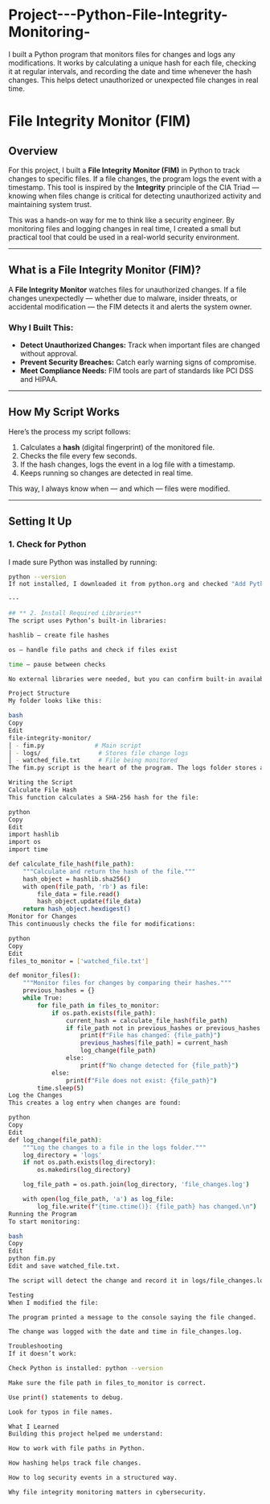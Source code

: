 # Project---Python-File-Integrity-Monitoring-
I built a Python program that monitors files for changes and logs any modifications. It works by calculating a unique hash for each file, checking it at regular intervals, and recording the date and time whenever the hash changes. This helps detect unauthorized or unexpected file changes in real time.
# File Integrity Monitor (FIM)

## Overview
For this project, I built a **File Integrity Monitor (FIM)** in Python to track changes to specific files. If a file changes, the program logs the event with a timestamp. This tool is inspired by the **Integrity** principle of the CIA Triad — knowing when files change is critical for detecting unauthorized activity and maintaining system trust.

This was a hands-on way for me to think like a security engineer. By monitoring files and logging changes in real time, I created a small but practical tool that could be used in a real-world security environment.

---

## What is a File Integrity Monitor (FIM)?
A **File Integrity Monitor** watches files for unauthorized changes. If a file changes unexpectedly — whether due to malware, insider threats, or accidental modification — the FIM detects it and alerts the system owner.

### Why I Built This:
- **Detect Unauthorized Changes:** Track when important files are changed without approval.
- **Prevent Security Breaches:** Catch early warning signs of compromise.
- **Meet Compliance Needs:** FIM tools are part of standards like PCI DSS and HIPAA.

---

## How My Script Works
Here’s the process my script follows:

1. Calculates a **hash** (digital fingerprint) of the monitored file.
2. Checks the file every few seconds.
3. If the hash changes, logs the event in a log file with a timestamp.
4. Keeps running so changes are detected in real time.

This way, I always know when — and which — files were modified.

---

## Setting It Up

### 1. Check for Python
I made sure Python was installed by running:
```bash
python --version
If not installed, I downloaded it from python.org and checked "Add Python to PATH" during installation.

---

## ** 2. Install Required Libraries**
The script uses Python’s built-in libraries:

hashlib — create file hashes

os — handle file paths and check if files exist

time — pause between checks

No external libraries were needed, but you can confirm built-in availability.

Project Structure
My folder looks like this:

bash
Copy
Edit
file-integrity-monitor/
│ - fim.py              # Main script
│ - logs/                # Stores file change logs
│ - watched_file.txt     # File being monitored
The fim.py script is the heart of the program. The logs folder stores any changes detected.

Writing the Script
Calculate File Hash
This function calculates a SHA-256 hash for the file:

python
Copy
Edit
import hashlib
import os
import time

def calculate_file_hash(file_path):
    """Calculate and return the hash of the file."""
    hash_object = hashlib.sha256()
    with open(file_path, 'rb') as file:
        file_data = file.read()
        hash_object.update(file_data)
    return hash_object.hexdigest()
Monitor for Changes
This continuously checks the file for modifications:

python
Copy
Edit
files_to_monitor = ['watched_file.txt']

def monitor_files():
    """Monitor files for changes by comparing their hashes."""
    previous_hashes = {}
    while True:
        for file_path in files_to_monitor:
            if os.path.exists(file_path):
                current_hash = calculate_file_hash(file_path)
                if file_path not in previous_hashes or previous_hashes[file_path] != current_hash:
                    print(f"File has changed: {file_path}")
                    previous_hashes[file_path] = current_hash
                    log_change(file_path)
                else:
                    print(f"No change detected for {file_path}")
            else:
                print(f"File does not exist: {file_path}")
        time.sleep(5)
Log the Changes
This creates a log entry when changes are found:

python
Copy
Edit
def log_change(file_path):
    """Log the changes to a file in the logs folder."""
    log_directory = 'logs'
    if not os.path.exists(log_directory):
        os.makedirs(log_directory)

    log_file_path = os.path.join(log_directory, 'file_changes.log')

    with open(log_file_path, 'a') as log_file:
        log_file.write(f"{time.ctime()}: {file_path} has changed.\n")
Running the Program
To start monitoring:

bash
Copy
Edit
python fim.py
Edit and save watched_file.txt.

The script will detect the change and record it in logs/file_changes.log.

Testing
When I modified the file:

The program printed a message to the console saying the file changed.

The change was logged with the date and time in file_changes.log.

Troubleshooting
If it doesn’t work:

Check Python is installed: python --version

Make sure the file path in files_to_monitor is correct.

Use print() statements to debug.

Look for typos in file names.

What I Learned
Building this project helped me understand:

How to work with file paths in Python.

How hashing helps track file changes.

How to log security events in a structured way.

Why file integrity monitoring matters in cybersecurity.

